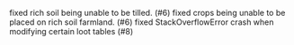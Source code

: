 fixed rich soil being unable to be tilled. (#6)
fixed crops being unable to be placed on rich soil farmland. (#6)
fixed StackOverflowError crash when modifying certain loot tables (#8)